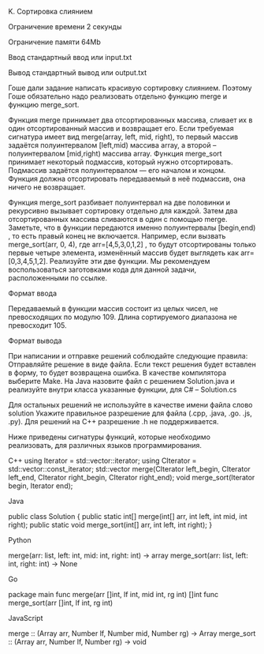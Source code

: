 K. Сортировка слиянием

Ограничение времени	2 секунды

Ограничение памяти	64Mb

Ввод	стандартный ввод или input.txt

Вывод	стандартный вывод или output.txt

Гоше дали задание написать красивую сортировку слиянием. Поэтому Гоше обязательно надо реализовать отдельно функцию merge и функцию merge_sort.

Функция merge принимает два отсортированных массива, сливает их в один отсортированный массив и возвращает его. Если требуемая сигнатура имеет вид merge(array, left, mid, right), то первый массив задаётся полуинтервалом 
[left,mid) массива array, а второй – полуинтервалом [mid,right) массива array.
Функция merge_sort принимает некоторый подмассив, который нужно отсортировать. Подмассив задаётся полуинтервалом — его началом и концом. Функция должна отсортировать передаваемый в неё подмассив, она ничего не возвращает.


Функция merge_sort разбивает полуинтервал на две половинки и рекурсивно вызывает сортировку отдельно для каждой. Затем два отсортированных массива сливаются в один с помощью merge.
Заметьте, что в функции передаются именно полуинтервалы [begin,end)
, то есть правый конец не включается. Например, если вызвать merge_sort(arr, 0, 4), где arr=[4,5,3,0,1,2]
, то будут отсортированы только первые четыре элемента, изменённый массив будет выглядеть как arr=[0,3,4,5,1,2].
Реализуйте эти две функции.
Мы рекомендуем воспользоваться заготовками кода для данной задачи, расположенными по ссылке.

Формат ввода

Передаваемый в функции массив состоит из целых чисел, не превосходящих по модулю 109. Длина сортируемого диапазона не превосходит 105.

Формат вывода

При написании и отправке решений соблюдайте следующие правила:
Отправляйте решение в виде файла. Если текст решения будет вставлен в форму, то будет возвращена ошибка.
В качестве компилятора выберите  Make.
На Java назовите файл с решением Solution.java и реализуйте внутри класса указанные функции, для C# – Solution.cs

Для остальных решений не используйте в качестве имени файла слово solution
Укажите правильное разрешение для файла (.cpp, .java, .go. .js, .py). Для решений на C++ разрешение .h не поддерживается.

Ниже приведены сигнатуры функций, которые необходимо реализовать, для различных языков программирования.

C++
using Iterator = std::vector<int>::iterator; 
using CIterator = std::vector<int>::const_iterator; 
std::vector<int> merge(CIterator left_begin, CIterator left_end, 
                       CIterator right_begin, CIterator right_end); 
void merge_sort(Iterator begin, Iterator end);

Java

public class Solution { 
        public static int[] merge(int[] arr, int left, int mid, int right); 
        public static void merge_sort(int[] arr, int left, int right); 
}

Python

merge(arr: list, left: int, mid: int, right: int) -> array 
merge_sort(arr: list, left: int, right: int) -> None

Go

package main 
func merge(arr []int, lf int, mid int, rg int) []int 
func merge_sort(arr []int, lf int, rg int)

JavaScript

merge :: (Array arr, Number lf, Number mid, Number rg) -> Array 
merge_sort :: (Array arr, Number lf, Number rg) -> void
